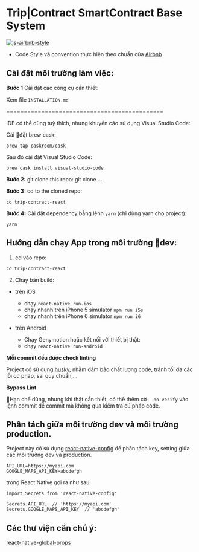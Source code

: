 
#  Trip|Contract SmartContract Base System
[![js-airbnb-style](https://img.shields.io/badge/code%20style-airbnb-brightgreen.svg)](https://github.com/airbnb/javascript)

* Code Style và convention thực hiện theo chuẩn của [Airbnb](https://github.com/airbnb/javascript)

## Cài đặt môi trường làm việc:

**Bước 1** Cài đặt các công cụ cần thiết:

Xem file `INSTALLATION.md`

=============================================

IDE có thể dùng tuỳ thích, nhưng khuyến cáo sử dụng Visual Studio Code:

Cài đặt brew cask:
````
brew tap caskroom/cask
````
Sau đó cài đặt Visual Studio Code:
````
brew cask install visual-studio-code
````

**Bước 2:** git clone this repo: git clone ...

**Bước 3:** cd to the cloned repo:

````
cd trip-contract-react
````

**Bước 4:** Cài đặt dependency bằng lệnh `yarn` (chỉ dùng yarn cho project):

````
yarn
````


## Hướng dẫn chạy App trong môi trường dev:

1. cd vào repo:
````
cd trip-contract-react
````
2. Chạy bản build:

  * trên iOS

    * chạy `react-native run-ios`
    * chạy nhanh trên iPhone 5 simulator `npm run i5s`
    * chạy nhanh trên iPhone 6 simulator `npm run i6`


  * trên Android

    * Chạy Genymotion hoặc kết nối với thiết bị thật:
    * chạy `react-native run-android`

**Mỗi commit đều được check linting**

Project có sử dụng [husky](https://github.com/typicode/husky), nhằm đảm bảo chất lượng code, tránh tối đa các lỗi cú pháp, sai quy chuẩn,...

**Bypass Lint**

Hạn chế dùng, nhưng khi thật cần thiết, có thể thêm cờ `--no-verify` vào lệnh commit để commit mà không qua kiểm tra cú pháp code.

## Phân tách giữa môi trường dev và môi trường production.

Project này có sử dụng [react-native-config](https://github.com/luggit/react-native-config) để phân tách key, setting giữa các môi trường dev và production.

```
API_URL=https://myapi.com
GOOGLE_MAPS_API_KEY=abcdefgh
```

trong React Native gọi ra như sau:

```
import Secrets from 'react-native-config'

Secrets.API_URL  // 'https://myapi.com'
Secrets.GOOGLE_MAPS_API_KEY  // 'abcdefgh'
```

## Các thư viện cần chú ý:

[react-native-global-props](https://github.com/Ajackster/react-native-global-props)